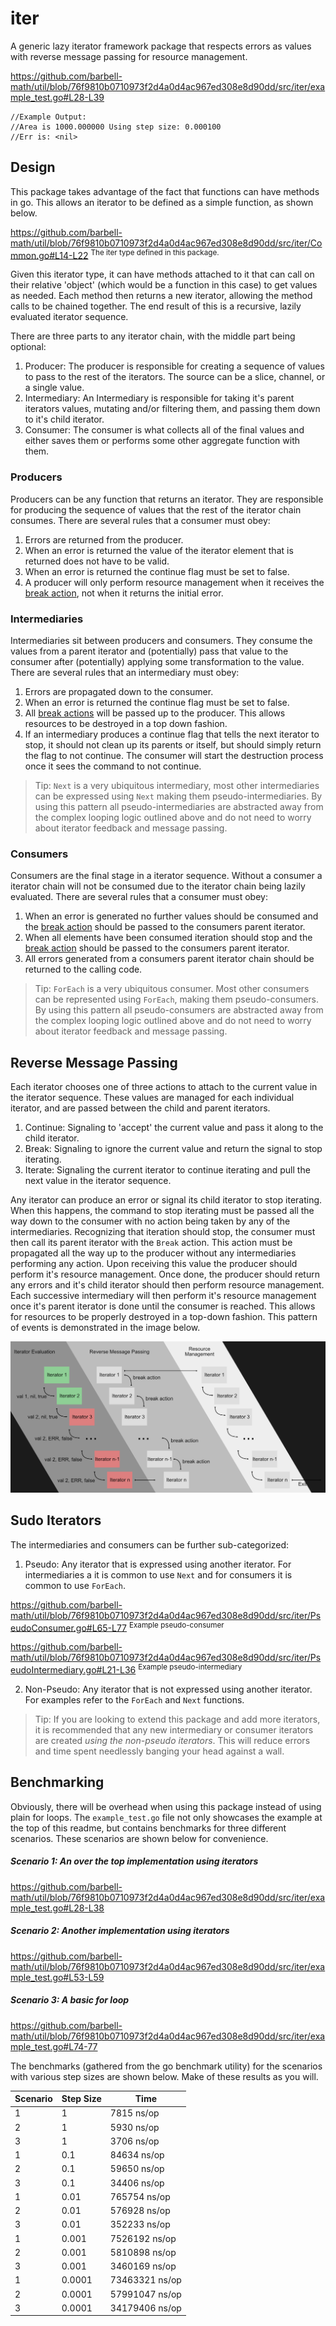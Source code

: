 # iter

A generic lazy iterator framework package that respects errors as values with
reverse message passing for resource management.

https://github.com/barbell-math/util/blob/76f9810b0710973f2d4a0d4ac967ed308e8d90dd/src/iter/example_test.go#L28-L39
```
//Example Output:
//Area is 1000.000000 Using step size: 0.000100
//Err is: <nil>
```

## Design

This package takes advantage of the fact that functions can have methods in go.
This allows an iterator to be defined as a simple function, as shown below.

https://github.com/barbell-math/util/blob/76f9810b0710973f2d4a0d4ac967ed308e8d90dd/src/iter/Common.go#L14-L22
<sup>The iter type defined in this package.</sup>

Given this iterator type, it can have methods attached to it that can call on
their relative 'object' (which would be a function in this case) to get values
as needed. Each method then returns a new iterator, allowing the method calls to
be chained together. The end result of this is a recursive, lazily evaluated
iterator sequence.

There are three parts to any iterator chain, with the middle part being
optional:

1. Producer: The producer is responsible for creating a sequence of values to
pass to the rest of the iterators. The source can be a slice, channel, or a
single value.
1. Intermediary: An Intermediary is responsible for taking it's parent iterators
values, mutating and/or filtering them, and passing them down to it's child
iterator.
1. Consumer: The consumer is what collects all of the final values and either
saves them or performs some other aggregate function with them.

### Producers

Producers can be any function that returns an iterator. They are responsible for
producing the sequence of values that the rest of the iterator chain consumes.
There are several rules that a consumer must obey:

1. Errors are returned from the producer. 
1. When an error is returned the value of the iterator element that is returned
does not have to be valid.
1. When an error is returned the continue flag must be set to false.
1. A producer will only perform resource management when it receives the
[break action](#reverse-message-passing), not when it returns the initial error.

### Intermediaries

Intermediaries sit between producers and consumers. They consume the values from
a parent iterator and (potentially) pass that value to the consumer after 
(potentially) applying some transformation to the value. There are several rules
that an intermediary must obey:

1. Errors are propagated down to the consumer.
1. When an error is returned the continue flag must be set to false.
1. All [break actions](#reverse-message-passing) will be passed up to the
producer. This allows resources to be destroyed in a top down fashion.
1. If an intermediary produces a continue flag that tells the next iterator to
stop, it should not clean up its parents or itself, but should simply return the
flag to not continue. The consumer will start the destruction process once it
sees the command to not continue.

> Tip:
> `Next` is a very ubiquitous intermediary, most other intermediaries can be
> expressed using `Next` making them pseudo-intermediaries. By using this
> pattern all pseudo-intermediaries are abstracted away from the complex looping
> logic outlined above and do not need to worry about iterator feedback and
> message passing.

### Consumers

Consumers are the final stage in a iterator sequence. Without a consumer a
iterator chain will not be consumed due to the iterator chain being lazily
evaluated. There are several rules that a consumer must obey:

1. When an error is generated no further values should be consumed and the
[break action](#reverse-message-passing) should be passed to the consumers
parent iterator.
1. When all elements have been consumed iteration should stop and the
[break action](#reverse-message-passing) should be passed to the consumers
parent iterator.
1. All errors generated from a consumers parent iterator chain should be
returned to the calling code.

> Tip:
> `ForEach` is a very ubiquitous consumer. Most other consumers can be
represented using `ForEach`, making them pseudo-consumers. By using this
> pattern all pseudo-consumers are abstracted away from the complex looping
> logic outlined above and do not need to worry about iterator feedback and
> message passing.

## Reverse Message Passing

Each iterator chooses one of three actions to attach to the current value in the
iterator sequence. These values are managed for each individual iterator, and
are passed between the child and parent iterators.

1. Continue: Signaling to 'accept' the current value and pass it along to the
child iterator.
1. Break: Signaling to ignore the current value and return the signal to stop
iterating.
1. Iterate: Signaling the current iterator to continue iterating and pull the
next value in the iterator sequence.

Any iterator can produce an error or signal its child iterator to stop
iterating. When this happens, the command to stop iterating must be passed all
the way down to the consumer with no action being taken by any of the
intermediaries. Recognizing that iteration should stop, the consumer must then
call its parent iterator with the `Break` action. This action must be propagated
all the way up to the producer without any intermediaries performing any action.
Upon receiving this value the producer should perform it's resource management.
Once done, the producer should return any errors and it's child iterator should
then perform resource management. Each successive intermediary will then perform
it's resource management once it's parent iterator is done until the consumer is
reached. This allows for resources to be properly destroyed in a top-down
fashion. This pattern of events is demonstrated in the image below.

![Reverse Message Passing](../../img/reverseMessagePassing.png)

## Sudo Iterators

The intermediaries and consumers can be further sub-categorized:

1. Pseudo: Any iterator that is expressed using another iterator. For
intermediaries a it is common to use `Next` and for consumers it is common to
use `ForEach`.

https://github.com/barbell-math/util/blob/76f9810b0710973f2d4a0d4ac967ed308e8d90dd/src/iter/PseudoConsumer.go#L65-L77
<sup>Example pseudo-consumer</sup>

https://github.com/barbell-math/util/blob/76f9810b0710973f2d4a0d4ac967ed308e8d90dd/src/iter/PseudoIntermediary.go#L21-L36
<sup>Example pseudo-intermediary</sup>

2. Non-Pseudo: Any iterator that is not expressed using another iterator. For
examples refer to the `ForEach` and `Next` functions.

> Tip:
> If you are looking to extend this package and add more iterators, it is
> recommended that any new intermediary or consumer iterators are created
> _using the non-pseudo iterators_. This will reduce errors and time spent
> needlessly banging your head against a wall.

## Benchmarking

Obviously, there will be overhead when using this package instead of using plain
for loops. The `example_test.go` file not only showcases the example at the top
of this readme, but contains benchmarks for three different scenarios. These
scenarios are shown below for convenience.

##### Scenario 1: An over the top implementation using iterators

https://github.com/barbell-math/util/blob/76f9810b0710973f2d4a0d4ac967ed308e8d90dd/src/iter/example_test.go#L28-L38

##### Scenario 2: Another implementation using iterators

https://github.com/barbell-math/util/blob/76f9810b0710973f2d4a0d4ac967ed308e8d90dd/src/iter/example_test.go#L53-L59

##### Scenario 3: A basic for loop

https://github.com/barbell-math/util/blob/76f9810b0710973f2d4a0d4ac967ed308e8d90dd/src/iter/example_test.go#L74-77

The benchmarks (gathered from the go benchmark utility) for the scenarios with
various step sizes are shown below. Make of these results as you will.

| Scenario | Step Size | Time           |
|----------|-----------|----------------|
| 1        | 1         | 7815 ns/op     |
| 2        | 1         | 5930 ns/op     |
| 3        | 1         | 3706 ns/op     |
| 1        | 0.1       | 84634 ns/op    |
| 2        | 0.1       | 59650 ns/op    |
| 3        | 0.1       | 34406 ns/op    |
| 1        | 0.01      | 765754 ns/op   |
| 2        | 0.01      | 576928 ns/op   |
| 3        | 0.01      | 352233 ns/op   |
| 1        | 0.001     | 7526192 ns/op  |
| 2        | 0.001     | 5810898 ns/op  |
| 3        | 0.001     | 3460169 ns/op  |
| 1        | 0.0001    | 73463321 ns/op |
| 2        | 0.0001    | 57991047 ns/op |
| 3        | 0.0001    | 34179406 ns/op |

